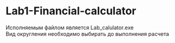 # Lab1-Financial-calculator
Исполняемым файлом является Lab_calulator.exe  
Вид округления необходимо выбирать до выполнения расчета
